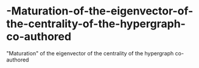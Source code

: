 # -Maturation-of-the-eigenvector-of-the-centrality-of-the-hypergraph-co-authored
"Maturation" of the eigenvector of the centrality of the hypergraph co-authored
